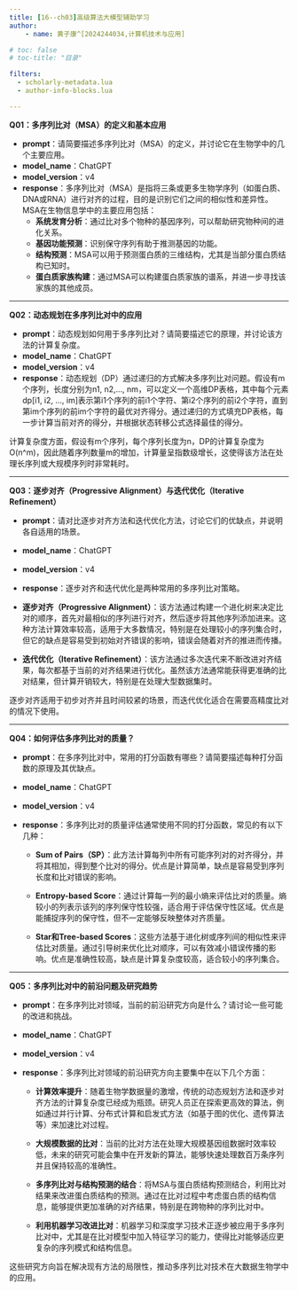 ```yaml
---
title: [16--ch03]高级算法大模型辅助学习
author:
    - name: 黄子康^[2024244034,计算机技术与应用]

# toc: false
# toc-title: "目录"

filters:
  - scholarly-metadata.lua
  - author-info-blocks.lua

---
```


**Q01：多序列比对（MSA）的定义和基本应用**

- **prompt**：请简要描述多序列比对（MSA）的定义，并讨论它在生物学中的几个主要应用。
- **model_name**：ChatGPT
- **model_version**：v4
- **response**：多序列比对（MSA）是指将三条或更多生物学序列（如蛋白质、DNA或RNA）进行对齐的过程，目的是识别它们之间的相似性和差异性。MSA在生物信息学中的主要应用包括：
  - **系统发育分析**：通过比对多个物种的基因序列，可以帮助研究物种间的进化关系。
  - **基因功能预测**：识别保守序列有助于推测基因的功能。
  - **结构预测**：MSA可以用于预测蛋白质的三维结构，尤其是当部分蛋白质结构已知时。
  - **蛋白质家族构建**：通过MSA可以构建蛋白质家族的谱系，并进一步寻找该家族的其他成员。

---

**Q02：动态规划在多序列比对中的应用**

- **prompt**：动态规划如何用于多序列比对？请简要描述它的原理，并讨论该方法的计算复杂度。
- **model_name**：ChatGPT
- **model_version**：v4
- **response**：动态规划（DP）通过递归的方式解决多序列比对问题。假设有m个序列，长度分别为n1, n2,..., nm，可以定义一个高维DP表格，其中每个元素dp[i1, i2, ..., im]表示第i1个序列的前i1个字符、第i2个序列的前i2个字符，直到第im个序列的前im个字符的最优对齐得分。通过递归的方式填充DP表格，每一步计算当前对齐的得分，并根据状态转移公式选择最佳的得分。

计算复杂度方面，假设有m个序列，每个序列长度为n，DP的计算复杂度为O(n^m)，因此随着序列数量m的增加，计算量呈指数级增长，这使得该方法在处理长序列或大规模序列时非常耗时。

---

**Q03：逐步对齐（Progressive Alignment）与迭代优化（Iterative Refinement）**

- **prompt**：请对比逐步对齐方法和迭代优化方法，讨论它们的优缺点，并说明各自适用的场景。
- **model_name**：ChatGPT
- **model_version**：v4
- **response**：逐步对齐和迭代优化是两种常用的多序列比对策略。

- **逐步对齐（Progressive Alignment）**：该方法通过构建一个进化树来决定比对的顺序，首先对最相似的序列进行对齐，然后逐步将其他序列添加进来。这种方法计算效率较高，适用于大多数情况，特别是在处理较小的序列集合时，但它的缺点是容易受到初始对齐错误的影响，错误会随着对齐的推进而传播。

- **迭代优化（Iterative Refinement）**：该方法通过多次迭代来不断改进对齐结果，每次都基于当前的对齐结果进行优化。虽然该方法通常能获得更准确的比对结果，但计算开销较大，特别是在处理大型数据集时。

逐步对齐适用于初步对齐并且时间较紧的场景，而迭代优化适合在需要高精度比对的情况下使用。

---

**Q04：如何评估多序列比对的质量？**

- **prompt**：在多序列比对中，常用的打分函数有哪些？请简要描述每种打分函数的原理及其优缺点。
- **model_name**：ChatGPT
- **model_version**：v4
- **response**：多序列比对的质量评估通常使用不同的打分函数，常见的有以下几种：

  - **Sum of Pairs（SP）**：此方法计算每列中所有可能序列对的对齐得分，并将其相加，得到整个比对的得分。优点是计算简单，缺点是容易受到序列长度和比对错误的影响。
  
  - **Entropy-based Score**：通过计算每一列的最小熵来评估比对的质量。熵较小的列表示该列的序列保守性较强，适合用于评估保守性区域。优点是能捕捉序列的保守性，但不一定能够反映整体对齐质量。
  
  - **Star和Tree-based Scores**：这些方法基于进化树或序列间的相似性来评估比对质量。通过引导树来优化比对顺序，可以有效减小错误传播的影响。优点是准确性较高，缺点是计算复杂度较高，适合较小的序列集合。

---

**Q05：多序列比对中的前沿问题及研究趋势**

- **prompt**：在多序列比对领域，当前的前沿研究方向是什么？请讨论一些可能的改进和挑战。
- **model_name**：ChatGPT
- **model_version**：v4
- **response**：多序列比对领域的前沿研究方向主要集中在以下几个方面：

  - **计算效率提升**：随着生物学数据量的激增，传统的动态规划方法和逐步对齐方法的计算复杂度已经成为瓶颈。研究人员正在探索更高效的算法，例如通过并行计算、分布式计算和启发式方法（如基于图的优化、遗传算法等）来加速比对过程。
  
  - **大规模数据的比对**：当前的比对方法在处理大规模基因组数据时效率较低，未来的研究可能会集中在开发新的算法，能够快速处理数百万条序列并且保持较高的准确性。
  
  - **多序列比对与结构预测的结合**：将MSA与蛋白质结构预测结合，利用比对结果来改进蛋白质结构的预测。通过在比对过程中考虑蛋白质的结构信息，能够提供更加准确的对齐结果，特别是在跨物种的序列比对中。

  - **利用机器学习改进比对**：机器学习和深度学习技术正逐步被应用于多序列比对中，尤其是在比对模型中加入特征学习的能力，使得比对能够适应更复杂的序列模式和结构信息。

这些研究方向旨在解决现有方法的局限性，推动多序列比对技术在大数据生物学中的应用。